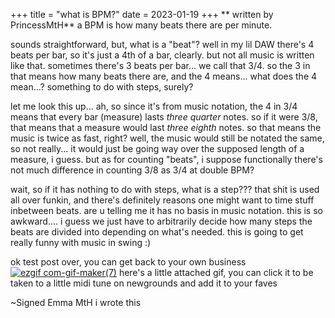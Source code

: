 +++
title = "what is BPM?"
date = 2023-01-19
+++
** written by PrincessMtH**
a BPM is how many beats there are per minute.

sounds straightforward, but, what is a "beat"? well in my lil DAW there's 4 beats per bar, so it's just a 4th of a bar, clearly. but not all music is written like that. sometimes there's 3 beats per bar... we call that 3/4. so the 3 in that means how many beats there are, and the 4 means... what does the 4 mean...? something to do with steps, surely?

<!-- more -->

let me look this up... ah, so since it's from music notation, the 4 in 3/4 means that every bar (measure) lasts *three quarter* notes. so if it were 3/8, that means that a measure would last *three eighth* notes. so that means the music is twice as fast, right? well, the music would still be notated the same, so not really... it would just be going way over the supposed length of a measure, i guess. but as for counting "beats", i suppose functionally there's not much difference in counting 3/8 as 3/4 at double BPM?

wait, so if it has nothing to do with steps, what is a step??? that shit is used all over funkin, and there's definitely reasons one might want to time stuff inbetween beats. are u telling me it has no basis in music notation. this is so awkward.... i guess we just have to arbitrarily decide how many steps the beats are divided into depending on what's needed. this is going to get really funny with music in swing :)

ok test post over, you can get back to your own business
[![ezgif com-gif-maker(7)](https://user-images.githubusercontent.com/5209080/213527062-a8165af5-2099-4542-8037-905e7926f887.gif)](https://www.newgrounds.com/audio/listen/1179992)
here's a little attached gif, you can click it to be taken to a little midi tune on newgrounds and add it to your faves

~Signed Emma MtH i wrote this
